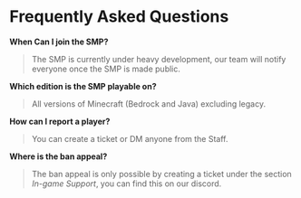 # Frequently Asked Questions

**When Can I join the SMP?**

> The SMP is currently under heavy development, our team will notify everyone once the SMP is made public.

**Which edition is the SMP playable on?**

> All versions of Minecraft (Bedrock and Java) excluding legacy.

**How can I report a player?**

> You can create a ticket or DM anyone from the Staff.

**Where is the ban appeal?**

> The ban appeal is only possible by creating a ticket under the section *In-game Support*, you can find this on our discord.
